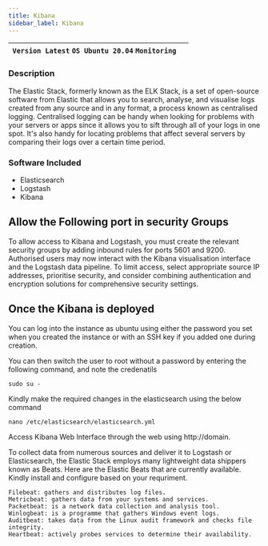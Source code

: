 ```yaml
---
title: Kibana
sidebar_label: Kibana
---
```


|**`Version Latest` `OS Ubuntu 20.04` `Monitoring`**|  |
|-------------------------------------------------------|--|

### Description

The Elastic Stack, formerly known as the ELK Stack, is a set of open-source software from Elastic that allows you to search, analyse, and visualise logs created from any source and in any format, a process known as centralised logging. Centralised logging can be handy when looking for problems with your servers or apps since it allows you to sift through all of your logs in one spot. It's also handy for locating problems that affect several servers by comparing their logs over a certain time period.

### Software Included
 
- Elasticsearch
- Logstash
- Kibana

## Allow the Following port in security Groups

To allow access to Kibana and Logstash, you must create the relevant security groups by adding inbound rules for ports 5601 and 9200. Authorised users may now interact with the Kibana visualisation interface and the Logstash data pipeline. To limit access, select appropriate source IP addresses, prioritise security, and consider combining authentication and encryption solutions for comprehensive security settings.


## Once the Kibana is deployed

You can log into the instance as ubuntu using either the password you set when you created the instance or with an SSH key if you added one during creation.

You can then switch the user to root without a password by entering the following command, and note the credenatils

~~~
sudo su -
~~~

Kindly make the required changes in the elasticsearch using the below command

~~~
nano /etc/elasticsearch/elasticsearch.yml
~~~

Access Kibana Web Interface through the web using http://domain.

To collect data from numerous sources and deliver it to Logstash or Elasticsearch, the Elastic Stack employs many lightweight data shippers known as Beats. Here are the Elastic Beats that are currently available. Kindly install and configure based on your requriment.

~~~
Filebeat: gathers and distributes log files.
Metricbeat: gathers data from your systems and services.
Packetbeat: is a network data collection and analysis tool.
Winlogbeat: is a programme that gathers Windows event logs.
Auditbeat: takes data from the Linux audit framework and checks file integrity.
Heartbeat: actively probes services to determine their availability.
~~~


